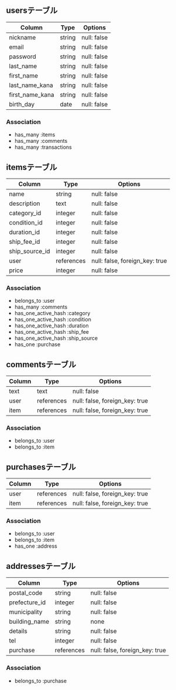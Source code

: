 ## usersテーブル

| Column         | Type       | Options     |
| -------------- | ---------- | ----------- |
| nickname       | string     | null: false |
| email          | string     | null: false |
| password       | string     | null: false |
| last_name      | string     | null: false |
| first_name     | string     | null: false |
| last_name_kana | string     | null: false |
| first_name_kana| string     | null: false |
| birth_day      | date       | null: false |

### Association 
- has_many :items
- has_many :comments
- has_many :transactions

## itemsテーブル

| Column         | Type       | Options                        |
| -------------- | ---------- | ------------------------------ |
| name           | string     | null: false                    |
| description    | text       | null: false                    |
| category_id    | integer    | null: false                    |
| condition_id   | integer    | null: false                    |
| duration_id    | integer    | null: false                    |
| ship_fee_id    | integer    | null: false                    |
| ship_source_id | integer    | null: false                    |
| user           | references | null: false, foreign_key: true |
| price          | integer    | null: false                    |

### Association
- belongs_to :user
- has_many :comments
- has_one_active_hash :category
- has_one_active_hash :condition
- has_one_active_hash :duration
- has_one_active_hash :ship_fee
- has_one_active_hash :ship_source
- has_one :purchase

## commentsテーブル

| Column  | Type       | Options                        |
| ------- | ---------- | ------------------------------ |
| text    | text       | null: false                    |
| user    | references | null: false, foreign_key: true |
| item    | references | null: false, foreign_key: true |

### Association
- belongs_to :user
- belongs_to :item

## purchasesテーブル

| Column     | Type       | Options                        |
| ---------- | -------    | ------------------------------ |
| user       | references | null: false, foreign_key: true |
| item       | references | null: false, foreign_key: true |

### Association
- belongs_to :user
- belongs_to :item
- has_one :address

## addressesテーブル

| Column         | Type       | Options                           |
| -------------- | ---------- | --------------------------------- |
| postal_code    | string     | null: false                       |
| prefecture_id  | integer    | null: false                       |
| municipality   | string     | null: false                       |
| building_name  | string     | none                              |
| details        | string     | null: false                       |
| tel            | integer    | null: false                       |
| purchase       | references | null: false, foreign_key: true    |

### Association
- belongs_to :purchase